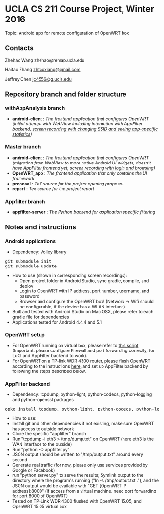 UCLA CS 211 Course Project, Winter 2016
==================================

Topic: Android app for remote configuration of OpenWRT box

Contacts
--------------------
Zhehao Wang <zhehao@remap.ucla.edu>

Haitao Zhang <zhtaoxiang@gmail.com>

Jeffrey Chen <jc4556@g.ucla.edu>

Repository branch and folder structure
--------------------
### withAppAnalysis branch
 - **android-client**    : _The frontend application that configures OpenWRT (initial attempt with WebView including interaction with AppFilter backend, <a href="http://memoria.ndn.ucla.edu/openwrt2.mp4">screen recording with changing SSID and seeing app-specific statistics</a>)_

### Master branch
 - **android-client**    : _The frontend application that configures OpenWRT (migration from WebView to more native Android UI widgets, doesn't have AppFilter frontend yet, <a href="http://memoria.ndn.ucla.edu/openwrt1.mp4">screen recording with login and browsing</a>)_
 - **OpenWRT\_app**      : _The frontend application that only contains the UI framework_
 - **proposal**          : _TeX source for the project opening proposal_
 - **report**            : _Tex source for the project report_

### Appfilter branch
 - **appfilter-server**  : _The Python backend for application specific filtering_

Notes and instructions
--------------------
### Android applications
 * Dependency: Volley library
<pre>
git submodule init
git submodule update
</pre>
 * How to use (shown in corresponding screen recordings):
   * Open project folder in Android Studio, sync gradle, compile, and deploy
   * Login to OpenWRT with IP address, port number, username, and password
   * Browser and configure the OpenWRT box! (Network -> Wifi should be configurable, if the device has a WLAN interface)
 * Built and tested with Android Studio on Mac OSX, please refer to each gradle file for dependencies
 * Applications tested for Android 4.4.4 and 5.1

### OpenWRT setup
 * For OpenWRT running on virtual box, please refer to <a href="https://gist.github.com/zhehaowang/628b26bceb80ed11b6b2">this script</a> (Important: please configure Firewall and port forwarding correctly, for LuCI and AppFilter backend to work).
 * For OpenWRT on a TP-link WDR 4300 router, please flush OpenWRT according to the instructions <a href="https://wiki.openwrt.org/toh/tp-link/tl-wdr4300">here</a>, and set up AppFilter backend by following the steps described below.

### AppFilter backend
 * Dependency: tcpdump, python-light, python-codecs, python-logging and python-openssl packages
<pre>
opkg install tcpdump, python-light, python-codecs, python-logging, python-openssl
</pre>
 * How to use:
  * Install git and other dependencies if not existing, make sure OpenWRT has access to outside network
  * Clone the specific "appfilter" branch
  * Run "tcpdump -i eth3 > /tmp/dump.txt" on OpenWRT (here eth3 is the WAN interface to the outside)
  * Run "python -O appfilter.py"
  * JSON output should be written to "/tmp/output.txt" around every second
  * Generate real traffic (for now, please only use services provided by Google or Facebook)
  * run "python server.py" to serve the results; Symlink output to the directory where the program's running ("ln -s /tmp/output.txt ."), and the JSON output would be available with "GET [OpenWRT IP address]:8000" (if access from a virtual machine, need port forwarding for port 8000 of OpenWRT)
 * Tested on TP-Link WDR 4300 flushed with OpenWRT 15.05, and OpenWRT 15.05 virtual box

